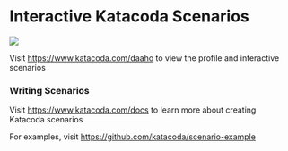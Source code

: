 # Interactive Katacoda Scenarios

[![](http://shields.katacoda.com/katacoda/daaho/count.svg)](https://www.katacoda.com/daaho "Get your profile on Katacoda.com")

Visit https://www.katacoda.com/daaho to view the profile and interactive scenarios

### Writing Scenarios
Visit https://www.katacoda.com/docs to learn more about creating Katacoda scenarios

For examples, visit https://github.com/katacoda/scenario-example
